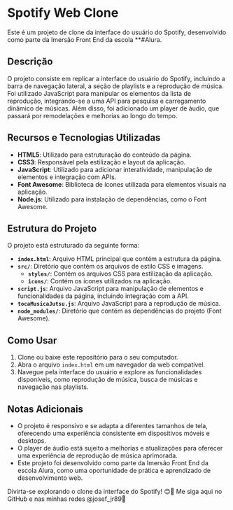 # Spotify Web Clone

Este é um projeto de clone da interface do usuário do Spotify, desenvolvido como parte da Imersão Front End da escola **#Alura.

## Descrição

O projeto consiste em replicar a interface do usuário do Spotify, incluindo a barra de navegação lateral, a seção de playlists e a reprodução de música. Foi utilizado JavaScript para manipular os elementos da lista de reprodução, integrando-se a uma API para pesquisa e carregamento dinâmico de músicas. Além disso, foi adicionado um player de áudio, que passará por remodelações e melhorias ao longo do tempo.

## Recursos e Tecnologias Utilizadas

- **HTML5**: Utilizado para estruturação do conteúdo da página.
- **CSS3**: Responsável pela estilização e layout da aplicação.
- **JavaScript**: Utilizado para adicionar interatividade, manipulação de elementos e integração com APIs.
- **Font Awesome**: Biblioteca de ícones utilizada para elementos visuais na aplicação.
- **Node.js**: Utilizado para instalação de dependências, como o Font Awesome.

## Estrutura do Projeto

O projeto está estruturado da seguinte forma:

- **`index.html`**: Arquivo HTML principal que contém a estrutura da página.
- **`src/`**: Diretório que contém os arquivos de estilo CSS e imagens.
  - **`styles/`**: Contém os arquivos CSS para estilização da aplicação.
  - **`icons/`**: Contém os ícones utilizados na aplicação.
- **`script.js`**: Arquivo JavaScript para manipulação de elementos e funcionalidades da página, incluindo integração com a API.
- **`tocaMusicaJutsu.js`**: Arquivo JavaScript para a reprodução de música.
- **`node_modules/`**: Diretório que contém as dependências do projeto (Font Awesome).

## Como Usar

1. Clone ou baixe este repositório para o seu computador.
2. Abra o arquivo `index.html` em um navegador da web compatível.
3. Navegue pela interface do usuário e explore as funcionalidades disponíveis, como reprodução de música, busca de músicas e navegação nas playlists.

## Notas Adicionais

- O projeto é responsivo e se adapta a diferentes tamanhos de tela, oferecendo uma experiência consistente em dispositivos móveis e desktops.
- O player de áudio está sujeito a melhorias e atualizações para oferecer uma experiência de reprodução de música aprimorada.
- Este projeto foi desenvolvido como parte da Imersão Front End da escola Alura, como uma oportunidade de prática e aprendizado de desenvolvimento web.

Divirta-se explorando o clone da interface do Spotify! 😊🎵
Me siga aqui no GitHub e nas minhas redes 
@josef_jr89🥷
